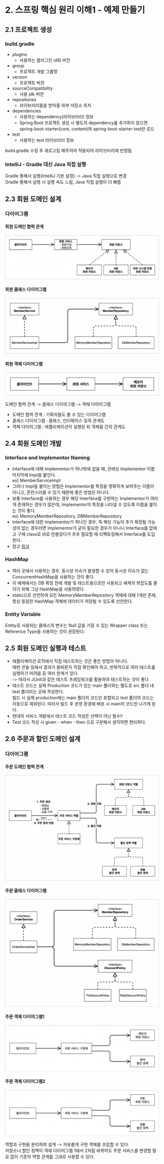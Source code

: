 # 2. 스프링 핵심 원리 이해1 - 예제 만들기

## 2.1 프로젝트 생성

### build.gradle
- plugins
    - 사용하는 플러그인 id와 버전
- group
    - 프로젝트 개발 그룹명
- version
    - 프로젝트 버전
- sourceCompatibility
    - 사용 jdk 버전
- repositories
    - 라이브러리들을 받아올 외부 저장소 위치
- dependencies
    - 사용하는 dependency(라이브러리) 정보
    - Spring Boot 프로젝트 생성 시 별도의 dependency를 추가하지 않으면 spring-boot-starter(core, context)와 spring-boot-starter-test만 로드
- test
    - 사용하는 test 라이브러리 정보

build.gradle 수정 후 새로고침 해주어야 적용되어 라이브러리에 반영됨

### IntelliJ - Gradle 대신 Java 직접 실행
Gradle 통해서 실행(IntelliJ 기본 설정) -> Java 직접 실행으로 변경<br>
Gradle 통해서 실행 시 실행 속도 느림, Java 직접 실행이 더 빠름

## 2.3 회원 도메인 설계

### 다이어그램

#### 회원 도메인 협력 관계
![회원-도메인-협력-관계](/images/회원-도메인-협력-관계.png)

#### 회원 클래스 다이어그램
![회원-클래스-다이어그램](/images/회원-클래스-다이어그램.png)

#### 회원 객체 다이어그램
![회원-객체-다이어그램](/images/회원-객체-다이어그램.png)

도메인 협력 관계 -> 클래스 다이어그램 -> 객체 다이어그램
- 도메인 협력 관계 : 기획자들도 볼 수 있는 다이어그램
- 클래스 다이어그램 : 클래스, 인터페이스 등의 관계도
- 객체 다이어그램 : 애플리케이션이 실행된 뒤 객체들 간의 관계도

## 2.4 회원 도메인 개발

### Interface and Implementor Naming
- Interface에 대해 Implementor가 하나밖에 없을 때, 관례상 Implementor 이름 마지막에 Impl을 붙인다.<br>
ex) MemberServiceImpl
- 그러나 Impl을 붙이는 방법은 Implementor를 특징을 명확하게 보여주는 이름이 아니고, 혼란스러울 수 있기 때문에 좋은 방법은 아니다.
- 보통 Interface를 사용하는 경우 해당 Interface를 구현하는 Implementor가 여러 개 존재하는 경우가 많은데, Implementor의 특징을 나타낼 수 있도록 이름을 붙이는 것이 좋다.<br>
ex) MemoryMemberRepository, DBMemberRepository
- Interface에 대한 Implementor가 하나인 경우, 즉 해당 기능이 추가 확장될 가능성이 없는 경우라면 Implementor가 굳이 필요한 경우가 아니니 Interface를 없애고 구체 class로 바로 만들었다가 추후 필요할 때 리팩토링해서 Interface를 도입한다.
- 참고 [링크](https://thomaspoignant.medium.com/java-how-to-name-interface-and-implementor-94c0fa564b87)

### HashMap
- 여러 곳에서 사용하는 경우, 동시성 이슈가 발생할 수 있어 동시성 이슈가 없는 ConcurrentHashMap을 사용하는 것이 좋다.
- 이 예제에서는 DB 확정 전에 개발 및 테스트용으로만 사용되고 예제의 복잡도를 줄이기 위해 그냥 HashMap을 사용하였다.
- static으로 선언하여 모든 MemoryMemberRepository 객체에 대해 1개만 존재, 항상 동일한 HashMap 객체에 데이터가 저장될 수 있도록 선언한다.

### Entity Variable
Entity로 사용되는 클래스의 변수는 Null 값을 가질 수 있는 Wrapper class 또는 Reference Type을 사용하는 것이 권장된다.

## 2.5 회원 도메인 실행과 테스트

- 애플리케이션 로직에서 직접 테스트하는 것은 좋은 방법이 아니다.<br>
매번 콘솔 등에서 결과가 올바른지 직접 확인해야 하고, 반복적으로 여러 테스트를 실행하기 어려움 등 여러 한계가 있다.<br>
-> 따라서 JUnit과 같은 테스트 프레임워크를 활용하여 테스트하는 것이 좋다
- 테스트 코드는 실제 Production 코드가 있는 main 폴더와는 별도로 src 폴더 내 test 폴더라는 곳에 작성한다.<br>
빌드 시 실제 production에는 main 폴더의 코드만 포함되고 test 폴더의 코드는 자동으로 제외된다. 따라서 빌드 후 운영 환경에 배포 시 main의 코드만 나가게 된다.
- 현대의 서비스 개발에서 테스트 코드 작성은 선택이 아닌 필수!!
- Test 코드 작성 시 given - when - then 으로 구분해서 생각하면 편리하다.

## 2.6 주문과 할인 도메인 설계

### 다이어그램

#### 주문 도메인 협력 관계
![주문-도메인-협력-관계](/images/주문-도메인-협력-관계.png)

#### 주문 클래스 다이어그램
![주문-클래스-다이어그램](/images/주문-클래스-다이어그램.png)

#### 주문 객체 다이어그램1
![주문-객체-다이어그램](/images/주문-객체-다이어그램1.png)

#### 주문 객체 다이어그램2
![주문-객체-다이어그램](/images/주문-객체-다이어그램2.png)

역할과 구현을 분리하여 설계 -> 자유롭게 구현 객체를 조립할 수 있다.<br>
저장소나 할인 정책이 객체 다이어그램 1에서 2처럼 바뀌어도 주문 서비스를 변경할 필요 없이 기존의 역할 관계를 그대로 사용할 수 있다.